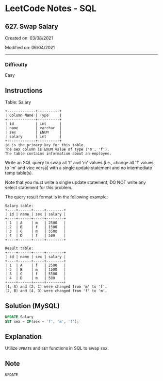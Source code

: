 # LeetCode Notes - SQL

## 627. Swap Salary

Created on: 03/08/2021

Modified on: 06/04/2021

---

### Difficulty

Easy

## Instructions

Table: Salary

```
+-------------+----------+
| Column Name | Type     |
+-------------+----------+
| id          | int      |
| name        | varchar  |
| sex         | ENUM     |
| salary      | int      |
+-------------+----------+
id is the primary key for this table.
The sex column is ENUM value of type ('m', 'f').
The table contains information about an employee.
```

Write an SQL query to swap all 'f' and 'm' values (i.e., change all 'f' values 
to 'm' and vice versa) with a single update statement and no intermediate temp 
table(s).

Note that you must write a single update statement, DO NOT write any select 
statement for this problem.

The query result format is in the following example:

```
Salary table:
+----+------+-----+--------+
| id | name | sex | salary |
+----+------+-----+--------+
| 1  | A    | m   | 2500   |
| 2  | B    | f   | 1500   |
| 3  | C    | m   | 5500   |
| 4  | D    | f   | 500    |
+----+------+-----+--------+

Result table:
+----+------+-----+--------+
| id | name | sex | salary |
+----+------+-----+--------+
| 1  | A    | f   | 2500   |
| 2  | B    | m   | 1500   |
| 3  | C    | f   | 5500   |
| 4  | D    | m   | 500    |
+----+------+-----+--------+
(1, A) and (2, C) were changed from 'm' to 'f'.
(2, B) and (4, D) were changed from 'f' to 'm'.
```

## Solution (MySQL)

``` sql
UPDATE Salary
SET sex = IF(sex = 'f', 'm', 'f');
```

## Explanation

Utilize `UPDATE` and `SET` functions in SQL to swap sex.

## Note

`UPDATE`